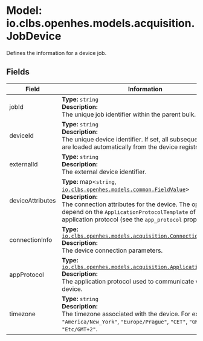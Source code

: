 # Model: io.clbs.openhes.models.acquisition.JobDevice

Defines the information for a device job.

## Fields

| Field | Information |
| --- | --- |
| jobId | <b>Type:</b> `string`<br><b>Description:</b><br>The unique job identifier within the parent bulk. |
| deviceId | <b>Type:</b> `string`<br><b>Description:</b><br>The unique device identifier. If set, all subsequent details are loaded automatically from the device registry. |
| externalId | <b>Type:</b> `string`<br><b>Description:</b><br>The external device identifier. |
| deviceAttributes | <b>Type:</b> map<`string`, [`io.clbs.openhes.models.common.FieldValue`](model-io-clbs-openhes-models-common-fieldvalue.md)><br><b>Description:</b><br>The connection attributes for the device. The options depend on the `ApplicationProtocolTemplate` of the given application protocol (see the `app_protocol` property). |
| connectionInfo | <b>Type:</b> [`io.clbs.openhes.models.acquisition.ConnectionInfo`](model-io-clbs-openhes-models-acquisition-connectioninfo.md)<br><b>Description:</b><br>The device connection parameters. |
| appProtocol | <b>Type:</b> [`io.clbs.openhes.models.acquisition.ApplicationProtocol`](enum-io-clbs-openhes-models-acquisition-applicationprotocol.md)<br><b>Description:</b><br>The application protocol used to communicate with the device. |
| timezone | <b>Type:</b> `string`<br><b>Description:</b><br>The timezone associated with the device. For example, `"America/New_York"`, `"Europe/Prague"`, `"CET"`, `"GMT"`, `"Etc/GMT+2"`. |

